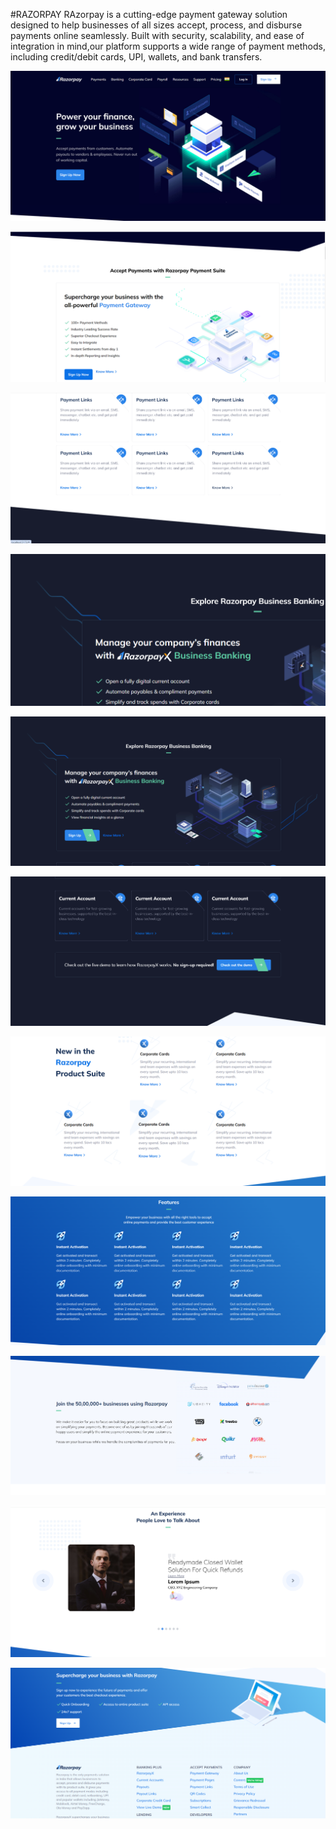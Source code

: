 #RAZORPAY
RAzorpay is a cutting-edge payment gateway solution designed to help businesses of all sizes accept,
process, and disburse payments online seamlessly. Built with security, scalability, and ease of
integration in mind,our platform supports a wide range of payment methods, 
including credit/debit cards, UPI, wallets, and bank transfers.


![image alt](https://github.com/Priyanshu8012/RAZORPAY-CLONE-WEBSITE/blob/6c10c5cd247c4bdbe73ebfe0a1563072733b7ba4/Screenshot%202024-11-23%20200549.png)


![image alt](https://github.com/Priyanshu8012/RAZORPAY-CLONE-WEBSITE/blob/4895cf8fb530324f7c1d3eb052c8dd5aff570d05/Screenshot%202024-11-23%20200632.png)


![image alt](https://github.com/Priyanshu8012/RAZORPAY-CLONE-WEBSITE/blob/4895cf8fb530324f7c1d3eb052c8dd5aff570d05/Screenshot%202024-11-23%20200705.png)


![image alt](https://github.com/Priyanshu8012/RAZORPAY-CLONE-WEBSITE/blob/4895cf8fb530324f7c1d3eb052c8dd5aff570d05/Screenshot%202024-11-23%20200758.png)


![image alt](https://github.com/Priyanshu8012/RAZORPAY-CLONE-WEBSITE/blob/4895cf8fb530324f7c1d3eb052c8dd5aff570d05/Screenshot%202024-11-23%20201027.png)


![image alt](https://github.com/Priyanshu8012/RAZORPAY-CLONE-WEBSITE/blob/4895cf8fb530324f7c1d3eb052c8dd5aff570d05/Screenshot%202024-11-23%20201045.png
)


![image alt](https://github.com/Priyanshu8012/RAZORPAY-CLONE-WEBSITE/blob/4895cf8fb530324f7c1d3eb052c8dd5aff570d05/Screenshot%202024-11-23%20201100.png)


![image alt](https://github.com/Priyanshu8012/RAZORPAY-CLONE-WEBSITE/blob/4895cf8fb530324f7c1d3eb052c8dd5aff570d05/Screenshot%202024-11-23%20201118.png
)


![image alt](
https://github.com/Priyanshu8012/RAZORPAY-CLONE-WEBSITE/blob/4895cf8fb530324f7c1d3eb052c8dd5aff570d05/Screenshot%202024-11-23%20201138.png)


![image alt](https://github.com/Priyanshu8012/RAZORPAY-CLONE-WEBSITE/blob/4895cf8fb530324f7c1d3eb052c8dd5aff570d05/Screenshot%202024-11-23%20201157.png)


![image alt](https://github.com/Priyanshu8012/RAZORPAY-CLONE-WEBSITE/blob/4895cf8fb530324f7c1d3eb052c8dd5aff570d05/Screenshot%202024-11-23%20201213.png)





